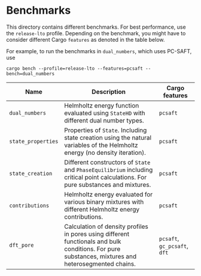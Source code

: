 # Benchmarks

This directory contains different benchmarks.
For best performance, use the `release-lto` profile.
Depending on the benchmark, you might have to consider different Cargo `features` as denoted in the table below.

For example, to run the benchmarks in `dual_numbers`, which uses PC-SAFT, use

```
cargo bench --profile=release-lto --features=pcsaft --bench=dual_numbers
``` 

|Name|Description|Cargo features|
|--|--|--|
|`dual_numbers`|Helmholtz energy function evaluated using `StateHD` with different dual number types.|`pcsaft`|
|`state_properties`|Properties of `State`. Including state creation using the natural variables of the Helmholtz energy (no density iteration).|`pcsaft`|
|`state_creation`|Different constructors of `State` and `PhaseEquilibrium` including critical point calculations. For pure substances and mixtures.|`pcsaft`|
|`contributions`|Helmholtz energy evaluated for various binary mixtures with different Helmholtz energy contributions. |`pcsaft`
|`dft_pore`|Calculation of density profiles in pores using different functionals and bulk conditions. For pure substances, mixtures and heterosegmented chains.|`pcsaft`, `gc_pcsaft`, `dft`|
